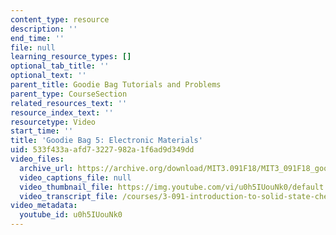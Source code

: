 ```yaml
---
content_type: resource
description: ''
end_time: ''
file: null
learning_resource_types: []
optional_tab_title: ''
optional_text: ''
parent_title: Goodie Bag Tutorials and Problems
parent_type: CourseSection
related_resources_text: ''
resource_index_text: ''
resourcetype: Video
start_time: ''
title: 'Goodie Bag 5: Electronic Materials'
uid: 533f433a-afd7-3227-982a-1f6ad9d349dd
video_files:
  archive_url: https://archive.org/download/MIT3.091F18/MIT3_091F18_goodie_bag_5_300k.mp4
  video_captions_file: null
  video_thumbnail_file: https://img.youtube.com/vi/u0h5IUouNk0/default.jpg
  video_transcript_file: /courses/3-091-introduction-to-solid-state-chemistry-fall-2018/18a472f334616205e95707054c4f1463_u0h5IUouNk0.pdf
video_metadata:
  youtube_id: u0h5IUouNk0
---
```

